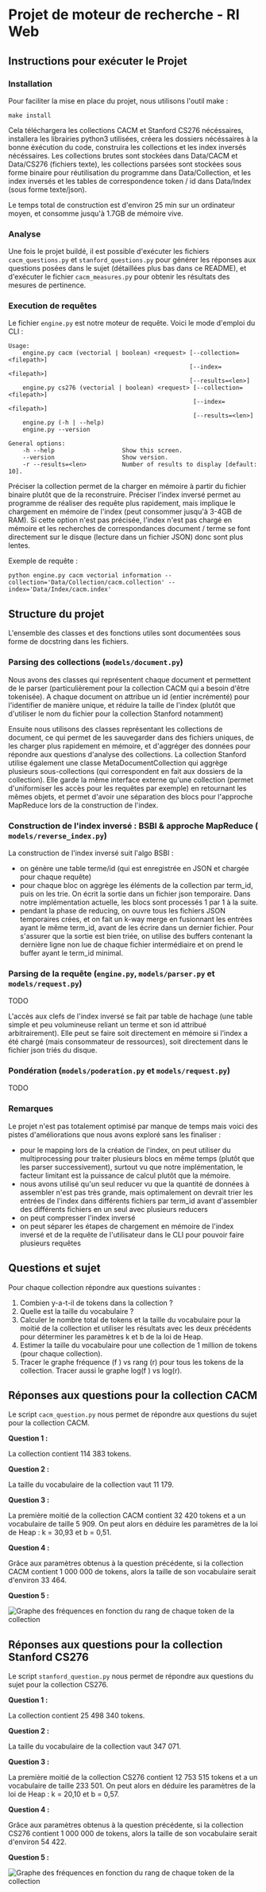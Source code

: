 # Projet de moteur de recherche - RI Web

## Instructions pour exécuter le Projet

### Installation

Pour faciliter la mise en place du projet, nous utilisons l'outil make :

```
make install
```
Cela téléchargera les collections CACM et Stanford CS276 nécéssaires, installera les librairies python3 utilisées, créera les dossiers nécéssaires à la bonne éxécution du code, construira les collections et les index inversés nécéssaires.
Les collections brutes sont stockées dans Data/CACM et Data/CS276 (fichiers texte), les collections parsées sont stockées sous forme binaire pour réutilisation du programme dans Data/Collection, et les index inversés et les tables de correspondence token / id dans Data/Index (sous forme texte/json).

Le temps total de construction est d'environ 25 min sur un ordinateur moyen, et consomme jusqu'à 1.7GB de mémoire vive.


### Analyse

Une fois le projet buildé, il est possible d'exécuter les fichiers `cacm_questions.py` et `stanford_questions.py` pour générer les réponses aux questions posées dans le sujet (détaillées plus bas dans ce README), et d'exécuter le fichier `cacm_measures.py` pour obtenir les résultats des mesures de pertinence.

### Execution de requêtes

Le fichier `engine.py` est notre moteur de requête. Voici le mode d'emploi du CLI :
```
Usage:
    engine.py cacm (vectorial | boolean) <request> [--collection=<filepath>]
                                                   [--index=<filepath>]
                                                   [--results=<len>]
    engine.py cs276 (vectorial | boolean) <request> [--collection=<filepath>]
                                                    [--index=<filepath>]
                                                    [--results=<len>]
    engine.py (-h | --help)
    engine.py --version

General options:
    -h --help                   Show this screen.
    --version                   Show version.
    -r --results=<len>          Number of results to display [default: 10].
```

Préciser la collection permet de la charger en mémoire à partir du fichier binaire plutôt que de la reconstruire.
Préciser l'index inversé permet au programme de réaliser des requête plus rapidement, mais implique le chargement en mémoire de l'index (peut consommer jusqu'à 3-4GB de RAM). Si cette option n'est pas précisée, l'index n'est pas chargé en mémoire et les recherches de correspondances document / terme se font directement sur le disque (lecture dans un fichier JSON) donc sont plus lentes.

Exemple de requête :
```
python engine.py cacm vectorial information --collection='Data/Collection/cacm.collection' --index='Data/Index/cacm.index'
```


## Structure du projet

L'ensemble des classes et des fonctions utiles sont documentées sous forme de docstring dans les fichiers.

### Parsing des collections (`models/document.py`)
Nous avons des classes qui représentent chaque document et permettent de le parser (particulièrement pour la collection CACM qui a besoin d'être tokenisée).
A chaque document on attribue un id (entier incrémenté) pour l'identifier de manière unique, et réduire la taille de l'index (plutôt que d'utiliser le nom du fichier pour la collection Stanford notamment)

Ensuite nous utilisons des classes représentant les collections de document, ce qui permet de les sauvegarder dans des fichiers uniques, de les charger plus rapidement en mémoire, et d'aggréger des données pour répondre aux questions d'analyse des collections.
La collection Stanford utilise également une classe MetaDocumentCollection qui aggrège plusieurs sous-collections (qui correspondent en fait aux dossiers de la collection). Elle garde la même interface externe qu'une collection (permet d'uniformiser les accès pour les requêtes par exemple) en retournant les mêmes objets, et permet d'avoir une séparation des blocs pour l'approche MapReduce lors de la construction de l'index.


### Construction de l'index inversé : BSBI & approche MapReduce ( `models/reverse_index.py`)
La construction de l'index inversé suit l'algo BSBI :
- on génère une table terme/id (qui est enregistrée en JSON et chargée pour chaque requête)
- pour chaque bloc on aggrège les éléments de la collection par term_id, puis on les trie. On écrit la sortie dans un fichier json temporaire. Dans notre implémentation actuelle, les blocs sont processés 1 par 1 à la suite.
- pendant la phase de reducing, on ouvre tous les fichiers JSON temporaires crées, et on fait un k-way merge en fusionnant les entrées ayant le même term_id, avant de les écrire dans un dernier fichier. Pour s'assurer que la sortie est bien triée, on utilise des buffers contenant la dernière ligne non lue de chaque fichier intermédiaire et on prend le buffer ayant le term_id minimal.


### Parsing de la requête (`engine.py`, `models/parser.py` et `models/request.py`)
TODO

L'accès aux clefs de l'index inversé se fait par table de hachage (une table simple et peu volumineuse reliant un terme et son id attribué arbitrairement). Elle peut se faire soit directement en mémoire si l'index a été chargé (mais consommateur de ressources), soit directement dans le fichier json triés du disque.

### Pondération (`models/poderation.py` et `models/request.py`)
TODO

### Remarques
Le projet n'est pas totalement optimisé par manque de temps mais voici des pistes d'améliorations que nous avons exploré sans les finaliser :
- pour le mapping lors de la création de l'index, on peut utiliser du multiprocessing pour traiter plusieurs blocs en même temps (plutôt que les parser successivement), surtout vu que notre implémentation, le facteur limitant est la puissance de calcul plutôt que la mémoire.
- nous avons utilisé qu'un seul reducer vu que la quantité de données à assembler n'est pas très grande, mais optimalement on devrait trier les entrées de l'index dans différents fichiers par term_id avant d'assembler des différents fichiers en un seul avec plusieurs reducers
- on peut compresser l'index inversé
- on peut séparer les étapes de chargement en mémoire de l'index inversé et de la requête de l'utilisateur dans le CLI pour pouvoir faire plusieurs requêtes


## Questions et sujet

Pour chaque collection répondre aux questions suivantes :

1. Combien y-a-t-il de tokens dans la collection ?
2. Quelle est la taille du vocabulaire ?
3. Calculer le nombre total de tokens et la taille du vocabulaire pour la moitié de la
collection et utiliser les résultats avec les deux précédents pour déterminer les paramètres k et b de la
loi de Heap.
4. Estimer la taille du vocabulaire pour une collection de 1 million de tokens (pour chaque
collection).
5. Tracer le graphe fréquence (f ) vs rang (r) pour tous les tokens de la collection. Tracer
aussi le graphe log(f ) vs log(r).

## Réponses aux questions pour la collection CACM

Le script `cacm_question.py` nous permet de répondre aux questions du sujet pour la collection CACM.

**Question 1 :**

La collection contient 114 383 tokens.

**Question 2 :**

La taille du vocabulaire de la collection vaut 11 179.

**Question 3 :**

La première moitié de la collection CACM contient 32 420 tokens et a un vocabulaire de taille 5 909. On peut alors en déduire les paramètres de la loi de Heap : k = 30,93 et b = 0,51.

**Question 4 :**

Grâce aux paramètres obtenus à la question précédente, si la collection CACM contient 1 000 000 de tokens, alors la taille de son vocabulaire serait d'environ 33 464.

**Question 5 :**

![Graphe des fréquences en fonction du rang de chaque token de la collection](https://github.com/SeysT/MyOwnSearchEngine/blob/master/Data/Answers/cacm_answer_question_5.png)

## Réponses aux questions pour la collection Stanford CS276

Le script `stanford_question.py` nous permet de répondre aux questions du sujet pour la collection CS276.

**Question 1 :**

La collection contient 25 498 340 tokens.

**Question 2 :**

La taille du vocabulaire de la collection vaut 347 071.

**Question 3 :**

La première moitié de la collection CS276 contient 12 753 515 tokens et a un vocabulaire de taille 233 501. On peut alors en déduire les paramètres de la loi de Heap : k = 20,10 et b = 0,57.

**Question 4 :**

Grâce aux paramètres obtenus à la question précédente, si la collection CS276 contient 1 000 000 de tokens, alors la taille de son vocabulaire serait d'environ 54 422.

**Question 5 :**

![Graphe des fréquences en fonction du rang de chaque token de la collection](https://github.com/SeysT/MyOwnSearchEngine/blob/master/Data/Answers/cs_276_answer_question_5.png)
